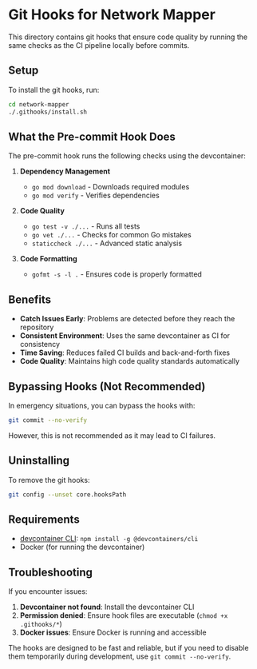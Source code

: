 # Git Hooks for Network Mapper

This directory contains git hooks that ensure code quality by running the same checks as the CI pipeline locally before commits.

## Setup

To install the git hooks, run:

```bash
cd network-mapper
./.githooks/install.sh
```

## What the Pre-commit Hook Does

The pre-commit hook runs the following checks using the devcontainer:

1. **Dependency Management**
   - `go mod download` - Downloads required modules
   - `go mod verify` - Verifies dependencies

2. **Code Quality**
   - `go test -v ./...` - Runs all tests
   - `go vet ./...` - Checks for common Go mistakes
   - `staticcheck ./...` - Advanced static analysis

3. **Code Formatting**
   - `gofmt -s -l .` - Ensures code is properly formatted

## Benefits

- **Catch Issues Early**: Problems are detected before they reach the repository
- **Consistent Environment**: Uses the same devcontainer as CI for consistency
- **Time Saving**: Reduces failed CI builds and back-and-forth fixes
- **Code Quality**: Maintains high code quality standards automatically

## Bypassing Hooks (Not Recommended)

In emergency situations, you can bypass the hooks with:

```bash
git commit --no-verify
```

However, this is not recommended as it may lead to CI failures.

## Uninstalling

To remove the git hooks:

```bash
git config --unset core.hooksPath
```

## Requirements

- [devcontainer CLI](https://github.com/devcontainers/cli): `npm install -g @devcontainers/cli`
- Docker (for running the devcontainer)

## Troubleshooting

If you encounter issues:

1. **Devcontainer not found**: Install the devcontainer CLI
2. **Permission denied**: Ensure hook files are executable (`chmod +x .githooks/*`)
3. **Docker issues**: Ensure Docker is running and accessible

The hooks are designed to be fast and reliable, but if you need to disable them temporarily during development, use `git commit --no-verify`.